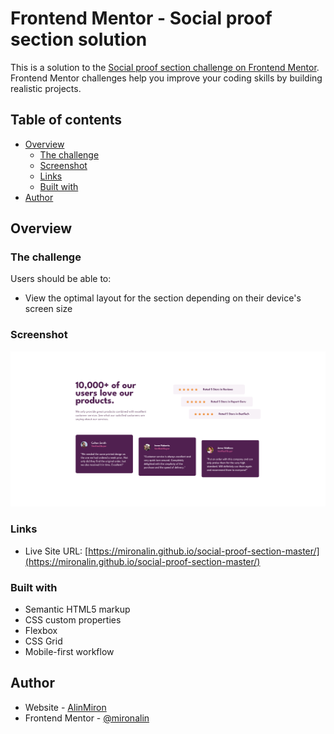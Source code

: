# Frontend Mentor - Social proof section solution

This is a solution to the [Social proof section challenge on Frontend Mentor](https://www.frontendmentor.io/challenges/social-proof-section-6e0qTv_bA). Frontend Mentor challenges help you improve your coding skills by building realistic projects. 

## Table of contents

- [Overview](#overview)
  - [The challenge](#the-challenge)
  - [Screenshot](#screenshot)
  - [Links](#links)
  - [Built with](#built-with)
- [Author](#author)
## Overview

### The challenge

Users should be able to:

- View the optimal layout for the section depending on their device's screen size

### Screenshot

![](./screenshot.png)

### Links

- Live Site URL: [https://mironalin.github.io/social-proof-section-master/](https://mironalin.github.io/social-proof-section-master/)

### Built with

- Semantic HTML5 markup
- CSS custom properties
- Flexbox
- CSS Grid
- Mobile-first workflow

## Author

- Website - [AlinMiron](https://github.com/mironalin)
- Frontend Mentor - [@mironalin](https://www.frontendmentor.io/profile/mironalin)